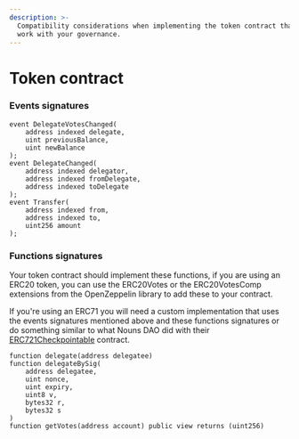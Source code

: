 ```yaml
---
description: >-
  Compatibility considerations when implementing the token contract that will
  work with your governance.
---
```


# Token contract

### Events signatures

```
event DelegateVotesChanged(
    address indexed delegate, 
    uint previousBalance, 
    uint newBalance
);
event DelegateChanged(
    address indexed delegator, 
    address indexed fromDelegate, 
    address indexed toDelegate
);
event Transfer(
    address indexed from, 
    address indexed to, 
    uint256 amount
);
```

### Functions signatures

Your token contract should implement these functions, if you are using an ERC20 token, you can use the ERC20Votes or the ERC20VotesComp extensions from the OpenZeppelin library to add these to your contract.

If you're using an ERC71 you will need a custom implementation that uses the events signatures mentioned above and these functions signatures or do something similar to what Nouns DAO did with their [ERC721Checkpointable](https://github.com/withtally/my-nft-dao-project/blob/main/contracts/ERC721Checkpointable.sol) contract.

```
function delegate(address delegatee)
function delegateBySig(
    address delegatee, 
    uint nonce, 
    uint expiry, 
    uint8 v, 
    bytes32 r, 
    bytes32 s
)
function getVotes(address account) public view returns (uint256)
```
